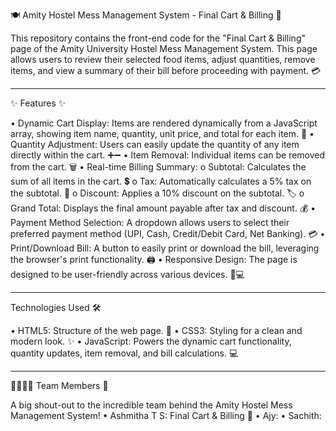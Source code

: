 🍽️ Amity Hostel Mess Management System - Final Cart & Billing 🛒

This repository contains the front-end code for the "Final Cart & Billing" page of the Amity University Hostel Mess Management System. This page allows users to review their selected food items, adjust quantities, remove items, and view a summary of their bill before proceeding with payment. 💳
________________________________________
✨ Features ✨

•	Dynamic Cart Display: Items are rendered dynamically from a JavaScript array, showing item name, quantity, unit price, and total for each item. 🍎
•	Quantity Adjustment: Users can easily update the quantity of any item directly within the cart. ➕➖
•	Item Removal: Individual items can be removed from the cart. 🗑️
•	Real-time Billing Summary: 
o	Subtotal: Calculates the sum of all items in the cart. 💲
o	Tax: Automatically calculates a 5% tax on the subtotal. 🧾
o	Discount: Applies a 10% discount on the subtotal. 🏷️
o	Grand Total: Displays the final amount payable after tax and discount. 💰
•	Payment Method Selection: A dropdown allows users to select their preferred payment method (UPI, Cash, Credit/Debit Card, Net Banking). 💳
•	Print/Download Bill: A button to easily print or download the bill, leveraging the browser's print functionality. 🖨️
•	Responsive Design: The page is designed to be user-friendly across various devices. 📱💻
________________________________________
Technologies Used 🛠️

•	HTML5: Structure of the web page. 📄
•	CSS3: Styling for a clean and modern look. ✨
•	JavaScript: Powers the dynamic cart functionality, quantity updates, item removal, and bill calculations. 💻
________________________________________
👨‍👩‍👧‍👦 Team Members 🚀

A big shout-out to the incredible team behind the Amity Hostel Mess Management System!
•	Ashmitha T S: Final Cart & Billing 🌟
•	Ajy: 
•	Sachith: 

